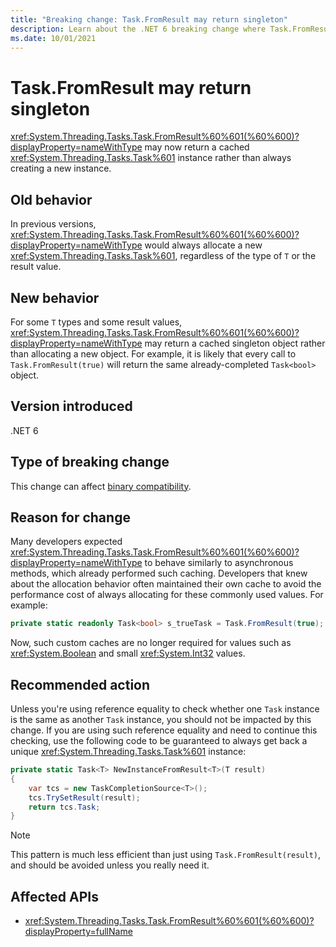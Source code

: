 ```yaml
---
title: "Breaking change: Task.FromResult may return singleton"
description: Learn about the .NET 6 breaking change where Task.FromResult may return a singleton.
ms.date: 10/01/2021
---
```

# Task.FromResult may return singleton

<xref:System.Threading.Tasks.Task.FromResult%60%601(%60%600)?displayProperty=nameWithType> may now return a cached <xref:System.Threading.Tasks.Task%601> instance rather than always creating a new instance.

## Old behavior

In previous versions, <xref:System.Threading.Tasks.Task.FromResult%60%601(%60%600)?displayProperty=nameWithType> would always allocate a new <xref:System.Threading.Tasks.Task%601>, regardless of the type of `T` or the result value.

## New behavior

For some `T` types and some result values, <xref:System.Threading.Tasks.Task.FromResult%60%601(%60%600)?displayProperty=nameWithType> may return a cached singleton object rather than allocating a new object. For example, it is likely that every call to `Task.FromResult(true)` will return the same already-completed `Task<bool>` object.

## Version introduced

.NET 6

## Type of breaking change

This change can affect [binary compatibility](../../categories.md#binary-compatibility).

## Reason for change

Many developers expected <xref:System.Threading.Tasks.Task.FromResult%60%601(%60%600)?displayProperty=nameWithType> to behave similarly to asynchronous methods, which already performed such caching. Developers that knew about the allocation behavior often maintained their own cache to avoid the performance cost of always allocating for these commonly used values. For example:

```csharp
private static readonly Task<bool> s_trueTask = Task.FromResult(true);
```

Now, such custom caches are no longer required for values such as <xref:System.Boolean> and small <xref:System.Int32> values.

## Recommended action

Unless you're using reference equality to check whether one `Task` instance is the same as another `Task` instance, you should not be impacted by this change. If you are using such reference equality and need to continue this checking, use the following code to be guaranteed to always get back a unique <xref:System.Threading.Tasks.Task%601> instance:

```csharp
private static Task<T> NewInstanceFromResult<T>(T result)
{
    var tcs = new TaskCompletionSource<T>();
    tcs.TrySetResult(result);
    return tcs.Task;
}
```

> [!NOTE]
> This pattern is much less efficient than just using `Task.FromResult(result)`, and should be avoided unless you really need it.

## Affected APIs

- <xref:System.Threading.Tasks.Task.FromResult%60%601(%60%600)?displayProperty=fullName>

